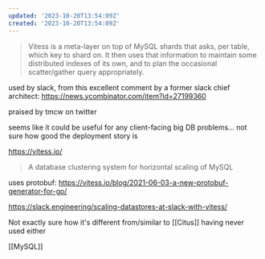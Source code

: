```yaml
---
updated: '2023-10-20T13:54:09Z'
created: '2023-10-20T13:54:09Z'
---
```

> Vitess is a meta-layer on top of MySQL shards that asks, per table, which key to shard on. It then uses that information to maintain some distributed indexes of its own, and to plan the occasional scatter/gather query appropriately.

used by slack, from this excellent comment by a former slack chief architect: https://news.ycombinator.com/item?id=27199360

praised by tmcw on twitter

seems like it could be useful for any client-facing big DB problems... not sure how good the deployment story is

https://vitess.io/

> A database clustering system for horizontal scaling of MySQL

uses protobuf: https://vitess.io/blog/2021-06-03-a-new-protobuf-generator-for-go/

https://slack.engineering/scaling-datastores-at-slack-with-vitess/

Not exactly sure how it's different from/similar to [[Citus]] having never used either

[[MySQL]]
